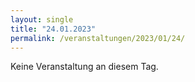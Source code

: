 ```yaml
---
layout: single
title: "24.01.2023"
permalink: /veranstaltungen/2023/01/24/
---
```


Keine Veranstaltung an diesem Tag.
